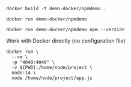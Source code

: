 ```
docker build -t demo-docker/npmdemo .
```

```
docker run demo-docker/npmdemo
```

```
docker run demo-docker/npmdemo npm --version
```

Work with Docker directly (no configuration file)

```
docker run \
  --rm \
  -p "4040:4040" \
  -v ${PWD}:/home/node/project \
  node:14 \
  node /home/node/project/app.js
```
